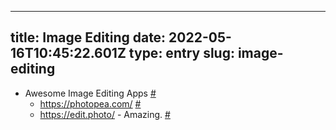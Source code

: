 
---
title: Image Editing 
date: 2022-05-16T10:45:22.601Z
type: entry
slug: image-editing
---
* Awesome Image Editing Apps [#](#62822b7b-8407-43b0-8bb1-ea7a31d90c29)<a name="62822b7b-8407-43b0-8bb1-ea7a31d90c29"></a>
  * https://photopea.com/ [#](#62822b85-f5b2-4e59-a9a6-f961c4f429b5)<a name="62822b85-f5b2-4e59-a9a6-f961c4f429b5"></a>
  * https://edit.photo/ - Amazing. [#](#62822b93-9cbf-4249-a263-8896a3e2bc36)<a name="62822b93-9cbf-4249-a263-8896a3e2bc36"></a>


